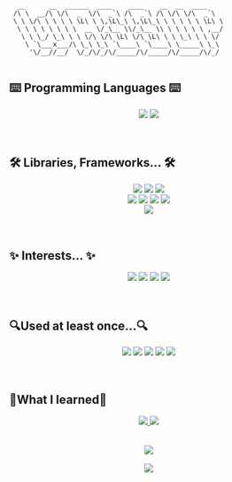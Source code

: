 <!-- <img src="https://capsule-render.vercel.app/api?type=waving&color=D9EFCC&height=300&section=header&text=Welcome!&fontSize=70&desc=Jiwoon's%20GitHub&descAlign=60&descAlignY=65&animation=fadeIn" /> -->
```
  __      __  ______  ____    ____    __  __  ____
 /\ \  __/\ \/\  _  \/\  _`\ /\  _`\ /\ \/\ \/\  _`\
 \ \ \/\ \ \ \ \ \L\ \ \,\L\_\ \,\L\_\ \ \ \ \ \ \L\ \
  \ \ \ \ \ \ \ \  __ \/_\__ \\/_\__ \\ \ \ \ \ \ ,__/
   \ \ \_/ \_\ \ \ \/\ \/\ \L\ \/\ \L\ \ \ \_\ \ \ \/
    \ `\___x___/\ \_\ \_\ `\____\ `\____\ \_____\ \_\
     '\/__//__/  \/_/\/_/\/_____/\/_____/\/_____/\/_/
 
```

## ⌨️ Programming Languages ⌨️ 
<div align=center> 
  <img src="https://img.shields.io/badge/JavaScript-F7DF1E?style=for-the-badge&logo=javascript&logoColor=black">
  <img src="https://img.shields.io/badge/TypeScript-3178C6?style=for-the-badge&logo=TypeScript&logoColor=black">
</div>

<br>
<br>

## 🛠 Libraries, Frameworks... 🛠
<div align=center> 
  <img src="https://img.shields.io/badge/React-61DAFB?style=for-the-badge&logo=React&logoColor=black">
  <img src="https://img.shields.io/badge/React_Native-20232A?style=for-the-badge&logo=react&logoColor=61DAFB">
  <img src="https://img.shields.io/badge/Vue.js-35495E?style=for-the-badge&logo=vue.js&logoColor=4FC08D">
  <br>
  <img src="https://img.shields.io/badge/HTML5-E34F26?style=for-the-badge&logo=html5&logoColor=white">
  <img src="https://img.shields.io/badge/CSS3-1572B6?style=for-the-badge&logo=css3&logoColor=white">
  <img src="https://img.shields.io/badge/Sass-CC6699?style=for-the-badge&logo=sass&logoColor=white">
  <img src="https://img.shields.io/badge/React Query-FF4154?style=for-the-badge&logo=React Query&logoColor=white">
  <br>
  <img src="https://img.shields.io/badge/Redux-764ABC?style=for-the-badge&logo=Redux&logoColor=white">
</div>
<br>
<br>

## ✨ Interests... ✨
<div align=center> 
  <img src="https://img.shields.io/badge/Next.js-F9AB00?style=for-the-badge&logo=Next.js&color=525252">
  <img src="https://img.shields.io/badge/Amazon_AWS-FF9900?style=for-the-badge&logo=amazonaws&logoColor=white">
  <img src="https://img.shields.io/badge/GraphQL-CC6699?style=for-the-badge&logo=GraphQL&logoColor=white">
  <img src="https://img.shields.io/badge/Docker-2496ED?style=for-the-badge&logo=Docker&logoColor=white">
<!--   <img src="https://img.shields.io/badge/Docker-2496ED?style=flat-square&logo=Docker&logoColor=white"/> -->

<!--   <img src="https://img.shields.io/badge/EC2-FF9900?style=for-the-badge&logo=amazonaws&logoColor=white">
  <img src="https://img.shields.io/badge/Lamda-FF9900?style=for-the-badge&logo=amazonaws&logoColor=white">
  <img src="https://img.shields.io/badge/amazon s3-569A31?style=for-the-badge&logo=amazons3&logoColor=white"> -->

</div>
<br>
<br>

## 🔍Used at least once...🔍
<div align=center>
  <img src="https://img.shields.io/badge/Figma-F24E1E?style=for-the-badge&logo=figma&logoColor=white">
  <img src="https://img.shields.io/badge/MongoDB-4EA94B?style=for-the-badge&logo=mongodb&logoColor=white">
  <img src="https://img.shields.io/badge/Node.js-43853D?style=for-the-badge&logo=node.js&logoColor=white">
  <img src="https://img.shields.io/badge/Python-3776AB?style=for-the-badge&logo=python&logoColor=white">
  <img src="https://img.shields.io/badge/Express.js-404D59?style=for-the-badge">
</div> 

<br>
<br>

## 📒What I learned📒
<div align=center>
    <a href="https://this-pastel.tistory.com/" target="_blank">
    <img src="https://img.shields.io/badge/Tistory-FF5722?style=for-the-badge&logoColor=white"/>
  </a>
  <a href="https://www.notion.so/Study-Road-Map-98d457e25cdc47f89d6a9c8ccd2870f1" target="_blank">
    <img src="https://img.shields.io/badge/Notion-000000?style=for-the-badge&logo=notion&logoColor=white"/>
  </a>
</div> 

<br>
<br>


<div align=center> 
  <img src="https://github-readme-stats.vercel.app/api?username=MildColor&theme=merko&bg_color==25,fff,E7F5DF">
  <br>
  <br>
   <img src="https://github-readme-stats.vercel.app/api/top-langs/?username=MildColor">
</div>


